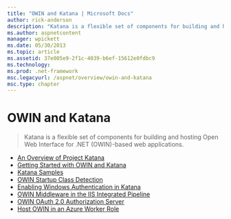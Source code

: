 ```yaml
---
title: "OWIN and Katana | Microsoft Docs"
author: rick-anderson
description: "Katana is a flexible set of components for building and hosting Open Web Interface for .NET (OWIN)-based web applications."
ms.author: aspnetcontent
manager: wpickett
ms.date: 05/30/2013
ms.topic: article
ms.assetid: 37e005e9-2f1c-4039-b6ef-15612e0fdbc9
ms.technology: 
ms.prod: .net-framework
msc.legacyurl: /aspnet/overview/owin-and-katana
msc.type: chapter
---
```

OWIN and Katana
====================
> Katana is a flexible set of components for building and hosting Open Web Interface for .NET (OWIN)-based web applications.


- [An Overview of Project Katana](an-overview-of-project-katana.md)
- [Getting Started with OWIN and Katana](getting-started-with-owin-and-katana.md)
- [Katana Samples](katana-samples.md)
- [OWIN Startup Class Detection](owin-startup-class-detection.md)
- [Enabling Windows Authentication in Katana](enabling-windows-authentication-in-katana.md)
- [OWIN Middleware in the IIS Integrated Pipeline](owin-middleware-in-the-iis-integrated-pipeline.md)
- [OWIN OAuth 2.0 Authorization Server](owin-oauth-20-authorization-server.md)
- [Host OWIN in an Azure Worker Role](host-owin-in-an-azure-worker-role.md)